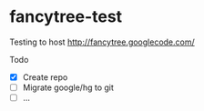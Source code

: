 fancytree-test
==============

Testing to host http://fancytree.googlecode.com/

Todo

- [x] Create repo
- [ ] Migrate google/hg to git
- [ ] ...
